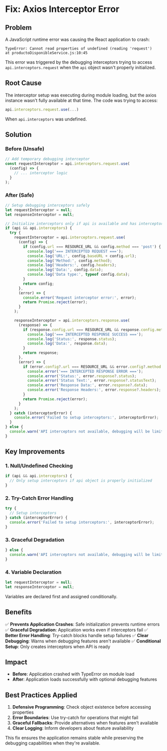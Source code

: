# Fix: Axios Interceptor Error

## Problem
A JavaScript runtime error was causing the React application to crash:
```
TypeError: Cannot read properties of undefined (reading 'request')
at productoDisponibleService.js:10:45
```

This error was triggered by the debugging interceptors trying to access `api.interceptors.request` when the `api` object wasn't properly initialized.

## Root Cause
The interceptor setup was executing during module loading, but the axios instance wasn't fully available at that time. The code was trying to access:
```javascript
api.interceptors.request.use(...)
```
When `api.interceptors` was undefined.

## Solution

### Before (Unsafe)
```javascript
// Add temporary debugging interceptor
const requestInterceptor = api.interceptors.request.use(
  (config) => {
    // ... interceptor logic
  }
);
```

### After (Safe)
```javascript
// Setup debugging interceptors safely
let requestInterceptor = null;
let responseInterceptor = null;

// Initialize interceptors only if api is available and has interceptors
if (api && api.interceptors) {
  try {
    requestInterceptor = api.interceptors.request.use(
      (config) => {
        if (config.url === RESOURCE_URL && config.method === 'post') {
          console.log('=== INTERCEPTED REQUEST ===');
          console.log('URL:', config.baseURL + config.url);
          console.log('Method:', config.method);
          console.log('Headers:', config.headers);
          console.log('Data:', config.data);
          console.log('Data type:', typeof config.data);
        }
        return config;
      },
      (error) => {
        console.error('Request interceptor error:', error);
        return Promise.reject(error);
      }
    );

    responseInterceptor = api.interceptors.response.use(
      (response) => {
        if (response.config.url === RESOURCE_URL && response.config.method === 'post') {
          console.log('=== INTERCEPTED RESPONSE SUCCESS ===');
          console.log('Status:', response.status);
          console.log('Data:', response.data);
        }
        return response;
      },
      (error) => {
        if (error.config?.url === RESOURCE_URL && error.config?.method === 'post') {
          console.error('=== INTERCEPTED RESPONSE ERROR ===');
          console.error('Status:', error.response?.status);
          console.error('Status Text:', error.response?.statusText);
          console.error('Response Data:', error.response?.data);
          console.error('Response Headers:', error.response?.headers);
        }
        return Promise.reject(error);
      }
    );
  } catch (interceptorError) {
    console.error('Failed to setup interceptors:', interceptorError);
  }
} else {
  console.warn('API interceptors not available, debugging will be limited');
}
```

## Key Improvements

### 1. Null/Undefined Checking
```javascript
if (api && api.interceptors) {
  // Only setup interceptors if api object is properly initialized
}
```

### 2. Try-Catch Error Handling
```javascript
try {
  // Setup interceptors
} catch (interceptorError) {
  console.error('Failed to setup interceptors:', interceptorError);
}
```

### 3. Graceful Degradation
```javascript
} else {
  console.warn('API interceptors not available, debugging will be limited');
}
```

### 4. Variable Declaration
```javascript
let requestInterceptor = null;
let responseInterceptor = null;
```
Variables are declared first and assigned conditionally.

## Benefits

✅ **Prevents Application Crashes**: Safe initialization prevents runtime errors
✅ **Graceful Degradation**: Application works even if interceptors fail
✅ **Better Error Handling**: Try-catch blocks handle setup failures
✅ **Clear Debugging**: Warns when debugging features aren't available
✅ **Conditional Setup**: Only creates interceptors when API is ready

## Impact

- **Before**: Application crashed with TypeError on module load
- **After**: Application loads successfully with optional debugging features

## Best Practices Applied

1. **Defensive Programming**: Check object existence before accessing properties
2. **Error Boundaries**: Use try-catch for operations that might fail
3. **Graceful Fallbacks**: Provide alternatives when features aren't available
4. **Clear Logging**: Inform developers about feature availability

This fix ensures the application remains stable while preserving the debugging capabilities when they're available.